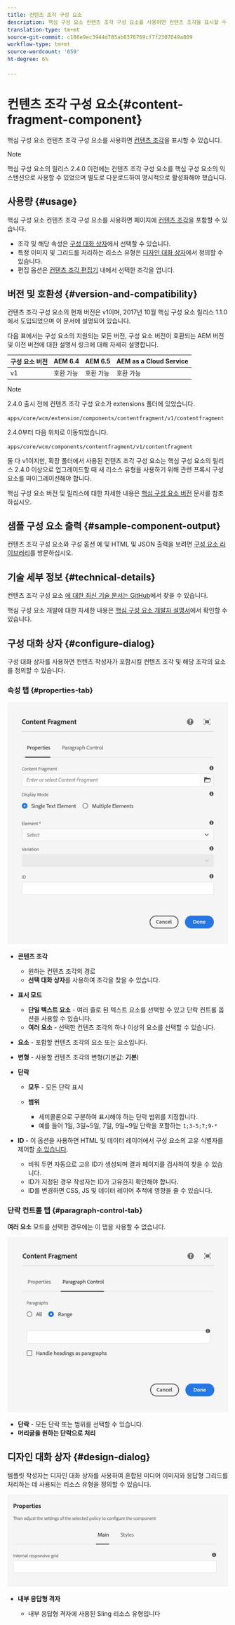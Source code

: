 ```yaml
---
title: 컨텐츠 조각 구성 요소
description: 핵심 구성 요소 컨텐츠 조각 구성 요소를 사용하면 컨텐츠 조각을 표시할 수 있습니다.
translation-type: tm+mt
source-git-commit: c186e9ec3944d785ab0376769cf7f2307049a809
workflow-type: tm+mt
source-wordcount: '659'
ht-degree: 6%

---
```



# 컨텐츠 조각 구성 요소{#content-fragment-component}

핵심 구성 요소 컨텐츠 조각 구성 요소를 사용하면 [컨텐츠 조각](https://docs.adobe.com/content/help/en/experience-manager-cloud-service/assets/content-fragments/content-fragments.html)을 표시할 수 있습니다.

>[!NOTE]
>
>핵심 구성 요소의 릴리스 2.4.0 이전에는 컨텐츠 조각 구성 요소를 핵심 구성 요소의 익스텐션으로 사용할 수 있었으며 별도로 다운로드하여 명시적으로 활성화해야 했습니다.

## 사용량 {#usage}

핵심 구성 요소 컨텐츠 조각 구성 요소를 사용하면 페이지에 [컨텐츠 조각](https://docs.adobe.com/content/help/en/experience-manager-cloud-service/assets/content-fragments/content-fragments.html)을 포함할 수 있습니다.

* 조각 및 해당 속성은 [구성 대화 상자](#configure-dialog)에서 선택할 수 있습니다.
* 특정 이미지 및 그리드를 처리하는 리소스 유형은 [디자인 대화 상자](#design-dialog)에서 정의할 수 있습니다.
* 편집 옵션은 [컨텐츠 조각 편집기](https://docs.adobe.com/content/help/en/experience-manager-cloud-service/assets/content-fragments/content-fragments-variations.html) 내에서 선택한 조각을 엽니다.

## 버전 및 호환성 {#version-and-compatibility}

컨텐츠 조각 구성 요소의 현재 버전은 v1이며, 2017년 10월 핵심 구성 요소 릴리스 1.1.0에서 도입되었으며 이 문서에 설명되어 있습니다.

다음 표에서는 구성 요소의 지원되는 모든 버전, 구성 요소 버전이 호환되는 AEM 버전 및 이전 버전에 대한 설명서 링크에 대해 자세히 설명합니다.

| 구성 요소 버전 | AEM 6.4 | AEM 6.5 | AEM as a Cloud Service |
|--- |--- |---|---|
| v1 | 호환 가능 | 호환 가능 | 호환 가능 |

>[!NOTE]
>
>2.4.0 출시 전에 컨텐츠 조각 구성 요소가 extensions 폴더에 있었습니다.
>
> `apps/core/wcm/extension/components/contentfragment/v1/contentfragment`
> 
>2.4.0부터 다음 위치로 이동되었습니다.
>
>`apps/core/wcm/components/contentfragment/v1/contentfragment`
>
>둘 다 v1이지만, 확장 폴더에서 사용된 컨텐츠 조각 구성 요소는 핵심 구성 요소의 릴리스 2.4.0 이상으로 업그레이드할 때 새 리소스 유형을 사용하기 위해 관련 프록시 구성 요소를 마이그레이션해야 합니다.

핵심 구성 요소 버전 및 릴리스에 대한 자세한 내용은 [핵심 구성 요소 버전](/help/versions.md) 문서를 참조하십시오.

## 샘플 구성 요소 출력 {#sample-component-output}

컨텐츠 조각 구성 요소와 구성 옵션 예 및 HTML 및 JSON 출력을 보려면 [구성 요소 라이브러리](https://adobe.com/go/aem_cmp_library_cf)를 방문하십시오.

## 기술 세부 정보 {#technical-details}

컨텐츠 조각 구성 요소 [에 대한 최신 기술 문서는 GitHub](https://adobe.com/go/aem_cmp_tech_cf_v1)에서 찾을 수 있습니다.

핵심 구성 요소 개발에 대한 자세한 내용은 [핵심 구성 요소 개발자 설명서](/help/developing/overview.md)에서 확인할 수 있습니다.

## 구성 대화 상자 {#configure-dialog}

구성 대화 상자를 사용하면 컨텐츠 작성자가 포함시킬 컨텐츠 조각 및 해당 조각의 요소를 정의할 수 있습니다.

### 속성 탭 {#properties-tab}

![컨텐츠 조각 구성 요소](/help/assets/content-fragment-edit-properties.png)

* **콘텐츠 조각**

   * 원하는 컨텐츠 조각의 경로
   * **선택 대화 상자**&#x200B;를 사용하여 조각을 찾을 수 있습니다.

* **표시 모드**
   * **단일 텍스트 요소**  - 여러 줄로 된 텍스트 요소를 선택할 수 있고 단락 컨트롤 옵션을 사용할 수 있습니다.
   * **여러 요소**  - 선택한 컨텐츠 조각의 하나 이상의 요소를 선택할 수 있습니다.
* **요소**  - 포함할 컨텐츠 조각의 요소 또는 요소입니다.
* **변형**  - 사용할 컨텐츠 조각의 변형(기본값:  **기본**)

* **단락**

   * **모두**  - 모든 단락 표시
   * **범위**

      * 세미콜론으로 구분하여 표시해야 하는 단락 범위를 지정합니다.
      * 예를 들어 1일, 3일~5일, 7일, 9일~9일 단락을 포함하는 `1;3-5;7;9-*`
* **ID**  - 이 옵션을 사용하면 HTML 및 데이터 레이어에서 구성 요소의 고유 식별자를 제어할  [수 있습니다](/help/developing/data-layer/overview.md).
   * 비워 두면 자동으로 고유 ID가 생성되며 결과 페이지를 검사하여 찾을 수 있습니다.
   * ID가 지정된 경우 작성자는 ID가 고유한지 확인해야 합니다.
   * ID를 변경하면 CSS, JS 및 데이터 레이어 추적에 영향을 줄 수 있습니다.

### 단락 컨트롤 탭 {#paragraph-control-tab}

**여러 요소** 모드를 선택한 경우에는 이 탭을 사용할 수 없습니다.

![컨텐츠 조각 구성 요소](/help/assets/content-fragment-edit-paragraph.png)

* **단락**  - 모든 단락 또는 범위를 선택할 수 있습니다.
* **머리글을 원하는 단락으로 처리**

## 디자인 대화 상자 {#design-dialog}

템플릿 작성자는 디자인 대화 상자를 사용하여 혼합된 미디어 이미지와 응답형 그리드를 처리하는 데 사용되는 리소스 유형을 정의할 수 있습니다.

![컨텐츠 조각 구성 요소의 디자인 대화 상자](/help/assets/content-fragment-design.png)

* **내부 응답형 격자**

   * 내부 응답형 격자에 사용된 Sling 리소스 유형입니다

